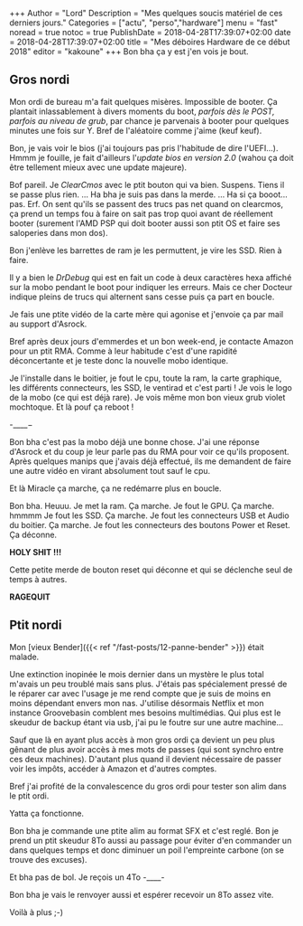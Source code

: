+++
Author = "Lord"
Description = "Mes quelques soucis matériel de ces derniers jours."
Categories = ["actu", "perso","hardware"]
menu = "fast"
noread = true
notoc = true
PublishDate = 2018-04-28T17:39:07+02:00
date = 2018-04-28T17:39:07+02:00
title = "Mes déboires Hardware de ce début 2018"
editor = "kakoune"
+++
Bon bha ça y est j'en vois je bout.

## Gros nordi

Mon ordi de bureau m'a fait quelques misères.
Impossible de booter.
Ça plantait inlassablement à divers moments du boot, *parfois dès le POST, parfois au niveau de grub*, par chance je parvenais à booter pour quelques minutes une fois sur Y.
Bref de l'aléatoire comme j'aime (keuf keuf).

Bon, je vais voir le bios (j'ai toujours pas pris l'habitude de dire l'UEFI…).
Hmmm je fouille, je fait d'ailleurs l'*update bios en version 2.0* (wahou ça doit être tellement mieux avec une update majeure).

Bof pareil.
Je *ClearCmos* avec le ptit bouton qui va bien.
Suspens.
Tiens il se passe plus rien.
…
Ha bha je suis pas dans la merde.
…
Ha si ça booot… pas.
Erf.
On sent qu'ils se passent des trucs pas net quand on clearcmos, ça prend un temps fou à faire on sait pas trop quoi avant de réellement booter (surement l'AMD PSP qui doit booter aussi son ptit OS et faire ses saloperies dans mon dos).

Bon j'enlève les barrettes de ram je les permuttent, je vire les SSD.
Rien à faire.

Il y a bien le *DrDebug* qui est en fait un code à deux caractères hexa affiché sur la mobo pendant le boot pour indiquer les erreurs.
Mais ce cher Docteur indique pleins de trucs qui alternent sans cesse puis ça part en boucle.

Je fais une ptite vidéo de la carte mère qui agonise et j'envoie ça par mail au support d'Asrock.

Bref après deux jours d'emmerdes et un bon week-end, je contacte Amazon pour un ptit RMA.
Comme à leur habitude c'est d'une rapidité déconcertante et je teste donc la nouvelle mobo identique.

Je l'installe dans le boitier, je fout le cpu, toute la ram, la carte graphique, les différents connecteurs, les SSD, le ventirad et c'est parti !
Je vois le logo de la mobo (ce qui est déjà rare).
Je vois même mon bon vieux grub violet mochtoque.
Et là pouf ça reboot !

-____−

Bon bha c'est pas la mobo déjà une bonne chose.
J'ai une réponse d'Asrock et du coup je leur parle pas du RMA pour voir ce qu'ils proposent.
Après quelques manips que j'avais déjà effectué, ils me demandent de faire une autre vidéo en virant absolument tout sauf le cpu.

Et là Miracle ça marche, ça ne redémarre plus en boucle.

Bon bha.
Heuuu.
Je met la ram.
Ça marche.
Je fout le GPU.
Ça marche.
hmmmm
Je fout les SSD.
Ça marche.
Je fout les connecteurs USB et Audio du boitier.
Ça marche.
Je fout les connecteurs des boutons Power et Reset.
Ça déconne.

**HOLY SHIT !!!**

Cette petite merde de bouton reset qui déconne et qui se déclenche seul de temps à autres.

**RAGEQUIT**

## Ptit nordi

Mon [vieux Bender]({{< ref "/fast-posts/12-panne-bender" >}}) était malade.

Une extinction inopinée le mois dernier dans un mystère le plus total m'avais un peu troublé mais sans plus.
J'étais pas spécialement pressé de le réparer car avec l'usage je me rend compte que je suis de moins en moins dépendant envers mon nas.
J'utilise désormais Netflix et mon instance Groovebasin comblent mes besoins multimédias.
Qui plus est le skeudur de backup étant via usb, j'ai pu le foutre sur une autre machine…

Sauf que là en ayant plus accès à mon gros ordi ça devient un peu plus gênant de plus avoir accès à mes mots de passes (qui sont synchro entre ces deux machines).
D'autant plus quand il devient nécessaire de passer voir les impôts, accéder à Amazon et d'autres comptes.

Bref j'ai profité de la convalescence du gros ordi pour tester son alim dans le ptit ordi.

Yatta ça fonctionne.

Bon bha je commande une ptite alim au format SFX et c'est reglé.
Bon je prend un ptit skeudur 8To aussi au passage pour éviter d'en commander un dans quelques temps et donc diminuer un poil l'empreinte carbone (on se trouve des excuses).

Et bha pas de bol.
Je reçois un 4To -____-

Bon bha je vais le renvoyer aussi et espérer recevoir un 8To assez vite.

Voilà à plus ;-)
